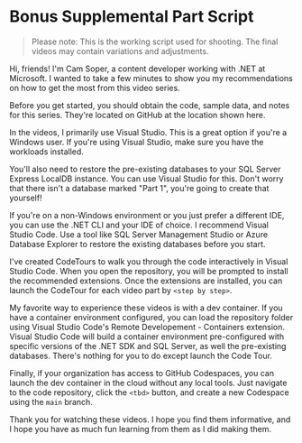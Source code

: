 # Bonus Supplemental Part Script

> Please note: This is the working script used for shooting. The final videos may contain variations and adjustments.

Hi, friends! I'm Cam Soper, a content developer working with .NET at Microsoft. I wanted to take a few minutes to show you my recommendations on how to get the most from this video series.

Before you get started, you should obtain the code, sample data, and notes for this series. They're located on GitHub at the location shown here.

In the videos, I primarily use Visual Studio. This is a great option if you're a Windows user. If you're using Visual Studio, make sure you have the <workload> workloads installed.

You'll also need to restore the pre-existing databases to your SQL Server Express LocalDB instance. You can use Visual Studio for this. Don't worry that there isn't a database marked "Part 1", you're going to create that yourself!

If you're on a non-Windows environment or you just prefer a different IDE, you can use the .NET CLI and your IDE of choice. I recommend Visual Studio Code. Use a tool like SQL Server Management Studio or Azure Database Explorer to restore the existing databases before you start.

I've created CodeTours to walk you through the code interactively in Visual Studio Code. When you open the repository, you will be prompted to install the recommended extensions. Once the extensions are installed, you can launch the CodeTour for each video part by `<step by step>`.

My favorite way to experience these videos is with a dev container. If you have a container environment configured, you can load the repository folder using Visual Studio Code's Remote Developement - Containers extension. Visual Studio Code will build a container environment pre-configured with specific versions of the .NET SDK and SQL Server, as well the pre-existing databases. There's nothing for you to do except launch the Code Tour.

Finally, if your organization has access to GitHub Codespaces, you can launch the dev container in the cloud without any local tools. Just navigate to the code repository, click the `<tbd>` button, and create a new Codespace using the `main` branch.

Thank you for watching these videos. I hope you find them informative, and I hope you have as much fun learning from them as I did making them.
